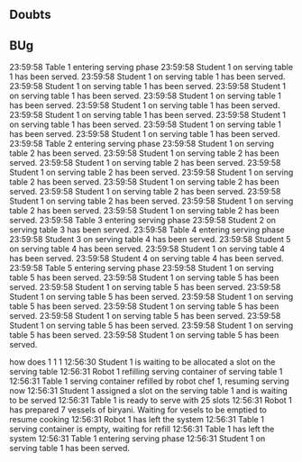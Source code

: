 ## Doubts



## BUg

23:59:58        Table 1         entering serving phase
23:59:58        Student 1       on serving table 1 has been served.
23:59:58        Student 1       on serving table 1 has been served.
23:59:58        Student 1       on serving table 1 has been served.
23:59:58        Student 1       on serving table 1 has been served.
23:59:58        Student 1       on serving table 1 has been served.
23:59:58        Student 1       on serving table 1 has been served.
23:59:58        Student 1       on serving table 1 has been served.
23:59:58        Student 1       on serving table 1 has been served.
23:59:58        Student 1       on serving table 1 has been served.
23:59:58        Student 1       on serving table 1 has been served.
23:59:58        Table 2         entering serving phase
23:59:58        Student 1       on serving table 2 has been served.
23:59:58        Student 1       on serving table 2 has been served.
23:59:58        Student 1       on serving table 2 has been served.
23:59:58        Student 1       on serving table 2 has been served.
23:59:58        Student 1       on serving table 2 has been served.
23:59:58        Student 1       on serving table 2 has been served.
23:59:58        Student 1       on serving table 2 has been served.
23:59:58        Student 1       on serving table 2 has been served.
23:59:58        Student 1       on serving table 2 has been served.
23:59:58        Student 1       on serving table 2 has been served.
23:59:58        Table 3         entering serving phase
23:59:58        Student 2       on serving table 3 has been served.
23:59:58        Table 4         entering serving phase
23:59:58        Student 3       on serving table 4 has been served.
23:59:58        Student 5       on serving table 4 has been served.
23:59:58        Student 1       on serving table 4 has been served.
23:59:58        Student 4       on serving table 4 has been served.
23:59:58        Table 5         entering serving phase
23:59:58        Student 1       on serving table 5 has been served.
23:59:58        Student 1       on serving table 5 has been served.
23:59:58        Student 1       on serving table 5 has been served.
23:59:58        Student 1       on serving table 5 has been served.
23:59:58        Student 1       on serving table 5 has been served.
23:59:58        Student 1       on serving table 5 has been served.
23:59:58        Student 1       on serving table 5 has been served.
23:59:58        Student 1       on serving table 5 has been served.
23:59:58        Student 1       on serving table 5 has been served.
23:59:58        Student 1       on serving table 5 has been served.


how does   1 1 1
12:56:30        Student 1       is waiting to be allocated a slot on the serving table
12:56:31        Robot 1         refilling serving container of serving table 1
12:56:31        Table 1         serving container refilled by robot chef 1, resuming serving now
12:56:31        Student 1       assigned a slot on the serving table 1 and is waiting to be served
12:56:31        Table 1         is ready to serve with 25 slots
12:56:31        Robot 1         has prepared 7 vessels of biryani. Waiting for vesels to be emptied to resume cooking
12:56:31        Robot 1         has left the system
12:56:31        Table 1         serving container is empty, waiting for refill
12:56:31        Table 1         has left the system
12:56:31        Table 1         entering serving phase
12:56:31        Student 1       on serving table 1 has been served.